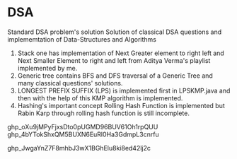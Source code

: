 # DSA
Standard DSA problem's solution
Solution of classical DSA questions and implememtation of Data-Structures and Algorithms
1) Stack one has implementation of Next Greater element to right left and Next Smaller Element to right and left from Aditya Verma's playlist 
implemented by me.
2) Generic tree contains BFS and DFS traversal of a Generic Tree and many classical questions' solutions.
3) LONGEST PREFIX SUFFIX (LPS) is implemented first in LPSKMP.java and then with the help of this KMP algorithm is implemented.
4) Hashing's important concept Rolling Hash Function is implemented but Rabin Karp through rolling hash function is still incomplete.

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
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

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
